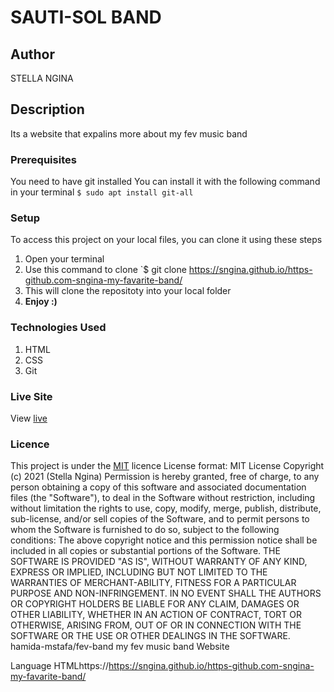 # SAUTI-SOL BAND
## Author
STELLA NGINA
## Description
Its a website that expalins more about my fev music band 
### Prerequisites
You need to have git installed
You can install it with the following command in your terminal
`$ sudo apt install git-all`
### Setup
To access this project on your local files, you can clone it using these steps
1. Open your terminal
1. Use this command to clone `$ git clone https://sngina.github.io/https-github.com-sngina-my-favarite-band/
1. This will clone the repositoty into your local folder
1. __Enjoy :)__
### Technologies Used
1. HTML
1. CSS
1. Git
### Live Site
View [live](//sngina.github.io/https-github.com-sngina-my-favarite-band/.)
### Licence
This project is under the  [MIT](LICENSE) licence
License format:
MIT License
Copyright (c) 2021 (Stella Ngina)
Permission is hereby granted, free of charge, to any person obtaining a copy
of this software and associated documentation files (the "Software"), to deal
in the Software without restriction, including without limitation the rights
to use, copy, modify, merge, publish, distribute, sub-license, and/or sell
copies of the Software, and to permit persons to whom the Software is
furnished to do so, subject to the following conditions:
The above copyright notice and this permission notice shall be included in all
copies or substantial portions of the Software.
THE SOFTWARE IS PROVIDED "AS IS", WITHOUT WARRANTY OF ANY KIND, EXPRESS OR
IMPLIED, INCLUDING BUT NOT LIMITED TO THE WARRANTIES OF MERCHANT-ABILITY,
FITNESS FOR A PARTICULAR PURPOSE AND NON-INFRINGEMENT. IN NO EVENT SHALL THE
AUTHORS OR COPYRIGHT HOLDERS BE LIABLE FOR ANY CLAIM, DAMAGES OR OTHER
LIABILITY, WHETHER IN AN ACTION OF CONTRACT, TORT OR OTHERWISE, ARISING FROM,
OUT OF OR IN CONNECTION WITH THE SOFTWARE OR THE USE OR OTHER DEALINGS IN THE
SOFTWARE. 
hamida-mstafa/fev-band
my fev music band
Website

Language
HTMLhttps://https://sngina.github.io/https-github.com-sngina-my-favarite-band/
